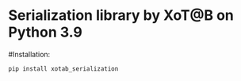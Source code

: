 Serialization library by XoT@B on Python 3.9
==============

#Installation:
```
pip install xotab_serialization
```

